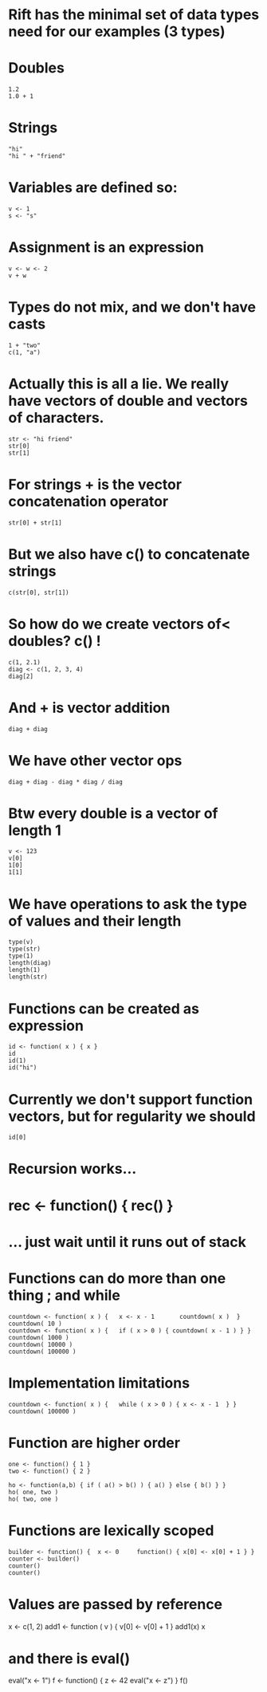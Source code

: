 # Rift has the minimal set of data types need for our examples (3 types)

# Doubles

    1.2
    1.0 + 1

# Strings

    "hi"
    "hi " + "friend"


# Variables are defined so:

    v <- 1
    s <- "s"

# Assignment is an expression

    v <- w <- 2
    v + w

# Types do not mix, and we don't have casts

    1 + "two"
    c(1, "a")

# Actually this is all a lie. We really have vectors of double and vectors of characters.

    str <- "hi friend"
    str[0]
    str[1]

# For strings + is the vector concatenation operator

    str[0] + str[1]

# But we also have c() to concatenate strings

    c(str[0], str[1])

# So how do we create vectors of< doubles?  c() !

    c(1, 2.1)
    diag <- c(1, 2, 3, 4)
    diag[2]

# And + is vector addition

    diag + diag

# We have other vector ops

    diag + diag - diag * diag / diag

# Btw every double is a vector of length 1

    v <- 123
    v[0]
    1[0]
    1[1]

# We have operations to ask the type of values and their length

    type(v)
    type(str)
    type(1)
    length(diag)
    length(1)
    length(str)

# Functions can be created as expression

    id <- function( x ) { x }
    id
    id(1)
    id("hi")

# Currently we don't support function vectors, but for regularity we should

    id[0]

# Recursion works…

# rec <- function() { rec() }

# … just wait until it runs out of stack

# Functions can do more than one thing ; and while

    countdown <- function( x ) {   x <- x - 1       countdown( x )  }
    countdown( 10 )
    countdown <- function( x ) {   if ( x > 0 ) { countdown( x - 1 ) } }
    countdown( 1000 )
    countdown( 10000 )
    countdown( 100000 )

# Implementation limitations

    countdown <- function( x ) {   while ( x > 0 ) { x <- x - 1  } }
    countdown( 100000 )

# Function are higher order 

    one <- function() { 1 }
    two <- function() { 2 }

    ho <- function(a,b) { if ( a() > b() ) { a() } else { b() } }
    ho( one, two )
    ho( two, one )

# Functions are lexically scoped

    builder <- function() {  x <- 0     function() { x[0] <- x[0] + 1 } }
    counter <- builder()
    counter()
    counter()

# Values are passed by reference

x <- c(1, 2)
add1 <- function ( v ) { v[0] <- v[0] + 1 }
add1(x)
x

# and there is eval()

eval("x <- 1")
f <- function() { z <- 42   eval("x <- z") }
f()



